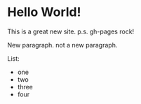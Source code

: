 # Hello World! 

This is a great new site.
 p.s. gh-pages rock!
 
 New paragraph. 
 not a new paragraph.
 
 List:
 - one
 - two
 - three
 - four 

